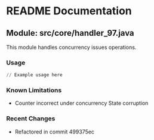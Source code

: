 # README Documentation

## Module: src/core/handler_97.java

This module handles concurrency issues operations.

### Usage

```python
// Example usage here
```

### Known Limitations

- Counter incorrect under concurrency State corruption

### Recent Changes

- Refactored in commit 499375ec
